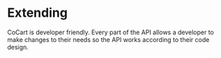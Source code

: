 # Extending #

CoCart is developer friendly. Every part of the API allows a developer to make changes to their needs so the API works according to their code design.
